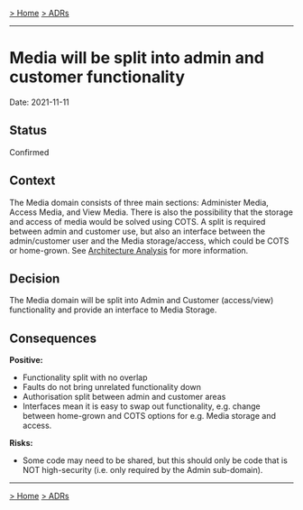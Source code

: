 [> Home](../README.md)    [> ADRs](README.md)

---

# Media will be split into admin and customer functionality

Date: 2021-11-11

## Status

Confirmed

## Context

The Media domain consists of three main sections: Administer Media, Access Media, and View Media. There is also the possibility that the storage and access of media would be solved using COTS. A split is required between admin and customer use, but also an interface between the admin/customer user and the Media storage/access, which could be COTS or home-grown. See [Architecture Analysis](../1.ProblemBackground/ArchitectureAnalysis.md) for more information.

## Decision

The Media domain will be split into Admin and Customer (access/view) functionality and provide an interface to Media Storage.

## Consequences

**Positive:**

- Functionality split with no overlap
- Faults do not bring unrelated functionality down
- Authorisation split between admin and customer areas
- Interfaces mean it is easy to swap out functionality, e.g. change between home-grown and COTS options for e.g. Media storage and access.

**Risks:**

- Some code may need to be shared, but this should only be code that is NOT high-security (i.e. only required by the Admin sub-domain).

---

[> Home](../README.md)    [> ADRs](README.md)